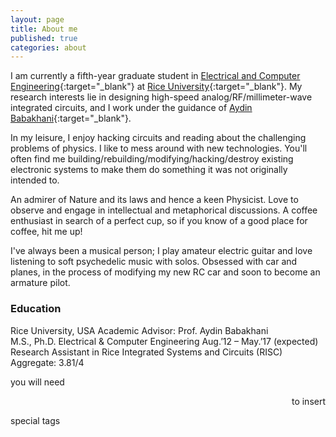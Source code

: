 ```yaml
---
layout: page
title: About me
published: true
categories: about
---
```


I am currently a fifth-year graduate student in [Electrical and Computer Engineering](http://ece.rice.edu){:target="_blank"} at [Rice University](http://rice.edu){:target="_blank"}. My research interests lie in designing high-speed analog/RF/millimeter-wave integrated circuits, and I work under the guidance of [Aydin Babakhani](http://ece.rice.edu/~ab28/){:target="_blank"}.

In my leisure, I enjoy hacking circuits and reading about the challenging problems of physics. I like to mess around with new technologies. You'll often find me building/rebuilding/modifying/hacking/destroy existing electronic systems to make them do something it was not originally intended to. 

An admirer of Nature and its laws and hence a keen Physicist. Love to observe and engage in intellectual and metaphorical discussions. A coffee enthusiast in search of a perfect cup, so if you know of a good place for coffee, hit me up!

I've always been a musical person; I play amateur electric guitar and love listening to soft psychedelic music with solos. Obsessed with car and planes, in the process of modifying my new RC car and soon to become an armature pilot.

### Education

Rice University, USA												Academic Advisor: Prof. Aydin Babakhani<br>
M.S., Ph.D. Electrical & Computer Engineering						Aug.’12 – May.’17 (expected)<br>
Research Assistant in Rice Integrated Systems and Circuits (RISC)	Aggregate: 3.81/4<br>

<p>you will need</p>

<p align="right">to insert</p>

<p align="left">special tags</p>
